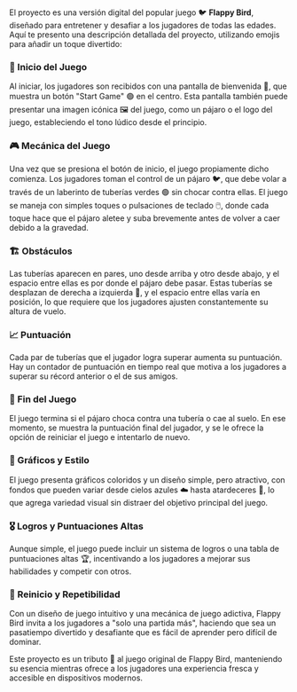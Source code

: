 El proyecto es una versión digital del popular juego 🐦 **Flappy Bird**, diseñado para entretener y desafiar a los jugadores de todas las edades. Aquí te presento una descripción detallada del proyecto, utilizando emojis para añadir un toque divertido:

### 🚀 Inicio del Juego
Al iniciar, los jugadores son recibidos con una pantalla de bienvenida 🎉, que muestra un botón "Start Game" 🟢 en el centro. Esta pantalla también puede presentar una imagen icónica 🖼️ del juego, como un pájaro o el logo del juego, estableciendo el tono lúdico desde el principio.

### 🎮 Mecánica del Juego
Una vez que se presiona el botón de inicio, el juego propiamente dicho comienza. Los jugadores toman el control de un pájaro 🐦, que debe volar a través de un laberinto de tuberías verdes 🟢 sin chocar contra ellas. El juego se maneja con simples toques o pulsaciones de teclado 🖱️, donde cada toque hace que el pájaro aletee y suba brevemente antes de volver a caer debido a la gravedad.

### 🏗️ Obstáculos
Las tuberías aparecen en pares, uno desde arriba y otro desde abajo, y el espacio entre ellas es por donde el pájaro debe pasar. Estas tuberías se desplazan de derecha a izquierda 🔄, y el espacio entre ellas varía en posición, lo que requiere que los jugadores ajusten constantemente su altura de vuelo.

### 📈 Puntuación
Cada par de tuberías que el jugador logra superar aumenta su puntuación. Hay un contador de puntuación en tiempo real que motiva a los jugadores a superar su récord anterior o el de sus amigos.

### 🛑 Fin del Juego
El juego termina si el pájaro choca contra una tubería o cae al suelo. En ese momento, se muestra la puntuación final del jugador, y se le ofrece la opción de reiniciar el juego e intentarlo de nuevo.

### 🎨 Gráficos y Estilo
El juego presenta gráficos coloridos y un diseño simple, pero atractivo, con fondos que pueden variar desde cielos azules ☁️ hasta atardeceres 🌅, lo que agrega variedad visual sin distraer del objetivo principal del juego.

### 🎖️ Logros y Puntuaciones Altas
Aunque simple, el juego puede incluir un sistema de logros o una tabla de puntuaciones altas 🏆, incentivando a los jugadores a mejorar sus habilidades y competir con otros.

### 🔄 Reinicio y Repetibilidad
Con un diseño de juego intuitivo y una mecánica de juego adictiva, Flappy Bird invita a los jugadores a "solo una partida más", haciendo que sea un pasatiempo divertido y desafiante que es fácil de aprender pero difícil de dominar.

Este proyecto es un tributo 🙌 al juego original de Flappy Bird, manteniendo su esencia mientras ofrece a los jugadores una experiencia fresca y accesible en dispositivos modernos.